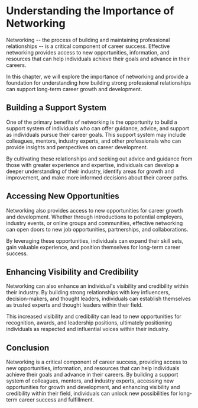 Understanding the Importance of Networking
===================================================================

Networking -- the process of building and maintaining professional relationships -- is a critical component of career success. Effective networking provides access to new opportunities, information, and resources that can help individuals achieve their goals and advance in their careers.

In this chapter, we will explore the importance of networking and provide a foundation for understanding how building strong professional relationships can support long-term career growth and development.

Building a Support System
-------------------------

One of the primary benefits of networking is the opportunity to build a support system of individuals who can offer guidance, advice, and support as individuals pursue their career goals. This support system may include colleagues, mentors, industry experts, and other professionals who can provide insights and perspectives on career development.

By cultivating these relationships and seeking out advice and guidance from those with greater experience and expertise, individuals can develop a deeper understanding of their industry, identify areas for growth and improvement, and make more informed decisions about their career paths.

Accessing New Opportunities
---------------------------

Networking also provides access to new opportunities for career growth and development. Whether through introductions to potential employers, industry events, or online groups and communities, effective networking can open doors to new job opportunities, partnerships, and collaborations.

By leveraging these opportunities, individuals can expand their skill sets, gain valuable experience, and position themselves for long-term career success.

Enhancing Visibility and Credibility
------------------------------------

Networking can also enhance an individual's visibility and credibility within their industry. By building strong relationships with key influencers, decision-makers, and thought leaders, individuals can establish themselves as trusted experts and thought leaders within their field.

This increased visibility and credibility can lead to new opportunities for recognition, awards, and leadership positions, ultimately positioning individuals as respected and influential voices within their industry.

Conclusion
----------

Networking is a critical component of career success, providing access to new opportunities, information, and resources that can help individuals achieve their goals and advance in their careers. By building a support system of colleagues, mentors, and industry experts, accessing new opportunities for growth and development, and enhancing visibility and credibility within their field, individuals can unlock new possibilities for long-term career success and fulfillment.

